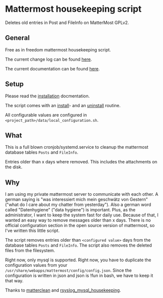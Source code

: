 # Mattermost housekeeping script

Deletes old entries in Post and FileInfo on MatterMost GPLv2.

## General

Free as in freedom mattermost housekeeping script.

The current change log can be found [here](CHANGELOG.md).

The current documentation can be found [here](documentation).

## Setup

Please read the [installation](documentation/setup/install.md) docmentation.

The script comes with an [install](bin/install.sh)- and an [uninstall](bin/uninstall.sh) routine.

All configurable values are configured in `<project_path>/data/local_configuration.sh`.

## What

This is a full blown cronjob/systemd.service to cleanup the mattermost database tables `Posts` and `FileInfo`.

Entries older than x days where removed. This includes the attachments on the disk.

## Why

I am using my private mattermost server to communicate with each other.
A german saying is "was interessiert mich mein geschwätz von Gestern" ("what do I care about my chatter from yesterday"). Also a german word called "Datenhygiene" ("data hygiene") is important. Plus, as the administrator, I want to keep the system fast for daily use.
Because of that, I wanted an easy way to remove messages older than x days. There is no official configuration section in the open source version of mattermost, so I've written this little script.

The script removes entries older than `<configured value>` days from the database tables `Posts` and `FileInfo`.
The script also removes the deleted files from the filesystem.

Right now, only mysql is supported.
Right now, you have to duplicate the configuration values from your `/usr/share/webapps/mattermost/config/config.json`. Since the configuration is written in json and json is !fun in bash, we have to keep it that way.

Thanks to [matterclean](https://github.com/sinfallas/matterclean/blob/master/matterclean) and [rsyslog_mysql_housekeeping](https://github.com/bazzline/rsyslog_mysql_housekeeping).
